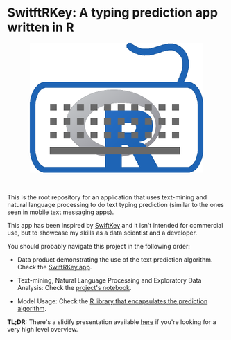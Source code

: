# SwitftRKey: A typing prediction app written in R

<p align="center"><img alt="SwiftRKey" src="presentation/images/swiftrkeylogo.png" /></p>

<br/>

This is the root repository for an application that uses text-mining and natural language processing to do text typing prediction (similar to the ones seen in mobile text messaging apps).

This app has been inspired by [SwiftKey](https://swiftkey.com/en) and it isn't intended for commercial use, but to showcase my skills as a data scientist and a developer.

You should probably navigate this project in the following order:

- Data product demonstrating the use of the text prediction algorithm. Check the [SwiftRKey app](./R/app).

- Text-mining, Natural Language Processing and Exploratory Data Analysis: Check the [project's notebook](https://marciogualtieri.github.io/SwiftRKey/R/notebook/swiftrkey.html).

- Model Usage: Check the [R library that encapsulates the prediction algorithm](./R/model).

**TL;DR:** There's a slidify presentation available [here](https://marciogualtieri.github.io/SwiftRKey/presentation/index.html) if you're looking for a very high level overview.

